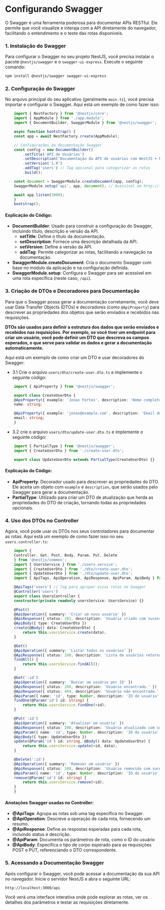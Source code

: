 # Configurando Swagger
O Swagger é uma ferramenta poderosa para documentar APIs RESTful. Ele permite que você visualize e interaja com a API diretamente do navegador, facilitando o entendimento e o teste das rotas disponíveis.

### 1. Instalação do Swagger
Para configurar o Swagger no seu projeto NestJS, você precisa instalar o pacote `@nestjs/swagger` e o `swagger-ui-express`. Execute o seguinte comando:

```bash
npm install @nestjs/swagger swagger-ui-express
```

### 2. Configuração do Swagger
No arquivo principal do seu aplicativo (geralmente `main.ts`), você precisa importar e configurar o Swagger. Aqui está um exemplo de como fazer isso:

```typescript
    import { NestFactory } from '@nestjs/core';
    import { AppModule } from './app.module';
    import { DocumentBuilder, SwaggerModule } from '@nestjs/swagger';

    async function bootstrap() {
    const app = await NestFactory.create(AppModule);

    // Configurações da documentação Swagger
    const config = new DocumentBuilder()
        .setTitle('API de Usuários')
        .setDescription('Documentação da API de usuários com NestJS + Prisma + Swagger')
        .setVersion('1.0')
        .addTag('users') // Tag opcional para categorizar as rotas
        .build();

    const document = SwaggerModule.createDocument(app, config);
    SwaggerModule.setup('api', app, document); // Acessível em http://localhost:3000/api

    await app.listen(3000);
    }
    bootstrap();
```
#### Explicação do Código:
- **DocumentBuilder**: Usado para construir a configuração do Swagger, incluindo título, descrição e versão da API.
    - **setTitle**: Define o título da documentação.
    - **setDescription**: Fornece uma descrição detalhada da API.
    - **setVersion**: Define a versão da API.
    - **addTag**: Permite categorizar as rotas, facilitando a navegação na documentação.
- **SwaggerModule.createDocument**: Cria o documento Swagger com base no módulo da aplicação e na configuração definida.
- **SwaggerModule.setup**: Configura o Swagger para ser acessível em uma rota específica (neste caso, `/api`).

### 3. Criação de DTOs e Decoradores para Documentação
Para que o Swagger possa gerar a documentação corretamente, você deve usar Data Transfer Objects (DTOs) e decoradores (como `@ApiProperty`) para descrever as propriedades dos objetos que serão enviados e recebidos nas requisições.

**DTOs são usados para definir a estrutura dos dados que serão enviados e recebidos nas requisições.
Por exemplo, se você tiver um endpoint para criar um usuário, você pode definir um DTO que descreva os campos esperados, o que serve para validar os dados e gerar a documentação automaticamente.**
  
Aqui está um exemplo de como criar um DTO e usar decoradores do Swagger:

- 3.1 Crie o arquivo `users/dto/create-user.dto.ts` e implemente o seguinte código:

```typescript
    import { ApiProperty } from '@nestjs/swagger';

    export class CreateUserDto {
    @ApiProperty({ example: 'Jonas Fortes', description: 'Nome completo do usuário' })
    name: string;

    @ApiProperty({ example: 'jonas@example.com', description: 'Email do usuário' })
    email: string;
    }

```
- 3.2 crie o arquivo `users/dto/update-user.dto.ts` e implemente o seguinte código:

```typescript
    import { PartialType } from '@nestjs/swagger';
    import { CreateUserDto } from './create-user.dto';

    export class UpdateUserDto extends PartialType(CreateUserDto) {}
```
#### Explicação do Código:
- **ApiProperty**: Decorador usado para descrever as propriedades do DTO. Ele aceita um objeto com `example` e `description`, que serão usados pelo Swagger para gerar a documentação.
- **PartialType**: Utilizado para criar um DTO de atualização que herda as propriedades do DTO de criação, tornando todas as propriedades opcionais.



### 4. Uso dos DTOs no Controller
Agora, você pode usar os DTOs nos seus controladores para documentar as rotas. Aqui está um exemplo de como fazer isso no seu `users.controller.ts`:

```typescript
    import { 
    Controller, Get, Post, Body, Param, Put, Delete 
    } from '@nestjs/common';
    import { UsersService } from './users.service';
    import { CreateUserDto } from './dto/create-user.dto';
    import { UpdateUserDto } from './dto/update-user.dto';
    import { ApiTags, ApiOperation, ApiResponse, ApiParam, ApiBody } from '@nestjs/swagger';

    @ApiTags('users') // Tag para agrupar essas rotas no Swagger
    @Controller('users')
    export class UsersController {
    constructor(private readonly usersService: UsersService) {}

    @Post()
    @ApiOperation({ summary: 'Criar um novo usuário' })
    @ApiResponse({ status: 201, description: 'Usuário criado com sucesso.' })
    @ApiBody({ type: CreateUserDto })
    create(@Body() data: CreateUserDto) {
        return this.usersService.create(data);
    }

    @Get()
    @ApiOperation({ summary: 'Listar todos os usuários' })
    @ApiResponse({ status: 200, description: 'Lista de usuários retornada com sucesso.' })
    findAll() {
        return this.usersService.findAll();
    }

    @Get(':id')
    @ApiOperation({ summary: 'Buscar um usuário por ID' })
    @ApiResponse({ status: 200, description: 'Usuário encontrado.' })
    @ApiResponse({ status: 404, description: 'Usuário não encontrado.' })
    @ApiParam({ name: 'id', type: Number, description: 'ID do usuário' })
    findOne(@Param('id') id: string) {
        return this.usersService.findOne(+id);
    }

    @Put(':id')
    @ApiOperation({ summary: 'Atualizar um usuário' })
    @ApiResponse({ status: 200, description: 'Usuário atualizado com sucesso.' })
    @ApiParam({ name: 'id', type: Number, description: 'ID do usuário' })
    @ApiBody({ type: UpdateUserDto })
    update(@Param('id') id: string, @Body() data: UpdateUserDto) {
        return this.usersService.update(+id, data);
    }

    @Delete(':id')
    @ApiOperation({ summary: 'Remover um usuário' })
    @ApiResponse({ status: 200, description: 'Usuário removido com sucesso.' })
    @ApiParam({ name: 'id', type: Number, description: 'ID do usuário' })
    remove(@Param('id') id: string) {
        return this.usersService.remove(+id);
    }
    }
```

#### Anotações Swagger usadas no Controller:
- **@ApiTags**: Agrupa as rotas sob uma tag específica no Swagger.
- **@ApiOperation**: Descreve a operação de cada rota, fornecendo um resumo.
- **@ApiResponse**: Define as respostas esperadas para cada rota, incluindo status e
descrição.
- **@ApiParam**: Documenta os parâmetros de rota, como o ID do usuário
- **@ApiBody**: Especifica o tipo de corpo esperado para as requisições POST e PUT, referenciando o DTO correspondente.

### 5. Acessando a Documentação Swagger
Após configurar o Swagger, você pode acessar a documentação da sua API no navegador. Inicie o servidor NestJS e abra o seguinte URL:

```
http://localhost:3000/api
```
Você verá uma interface interativa onde pode explorar as rotas, ver os detalhes dos parâmetros e testar as requisições diretamente.